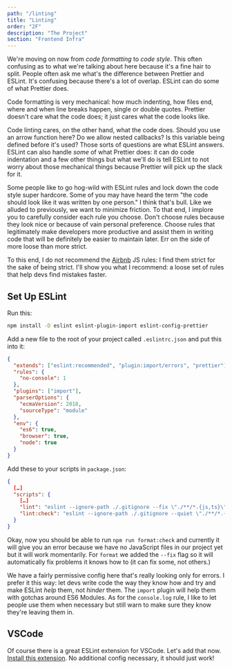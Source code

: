 ```yaml
---
path: "/linting"
title: "Linting"
order: "2F"
description: "The Project"
section: "Frontend Infra"
---
```


We're moving on now from _code formatting_ to _code style_. This often confusing as to what we're talking about here because it's a fine hair to split. People often ask me what's the difference between Prettier and ESLint. It's confusing because there's a lot of overlap. ESLint can do some of what Prettier does.

Code formatting is very mechanical: how much indenting, how files end, where and when line breaks happen, single or double quotes. Prettier doesn't care what the code does; it just cares what the code looks like.

Code linting cares, on the other hand, what the code does. Should you use an arrow function here? Do we allow nested callbacks? Is this variable being defined before it's used? Those sorts of questions are what ESLint answers. ESLint can also handle _some_ of what Prettier does: it can do code indentation and a few other things but what we'll do is tell ESLint to not worry about those mechanical things because Prettier will pick up the slack for it.

Some people like to go hog-wild with ESLint rules and lock down the code style super hardcore. Some of you may have heard the term "the code should look like it was written by one person." I think that's bull. Like we alluded to previously, we want to minimize friction. To that end, I implore you to carefully consider each rule you choose. Don't choose rules because they look nice or because of vain personal preference. Choose rules that legitimately make developers more productive and assist them in writing code that will be definitely be easier to maintain later. Err on the side of more loose than more strict.

To this end, I do not recommend the [Airbnb][airbnb] JS rules: I find them strict for the sake of being strict. I'll show you what I recommend: a loose set of rules that help devs find mistakes faster.

## Set Up ESLint

Run this:

```bash
npm install -D eslint eslint-plugin-import eslint-config-prettier
```

Add a new file to the root of your project called `.eslintrc.json` and put this into it:

```json
{
  "extends": ["eslint:recommended", "plugin:import/errors", "prettier"],
  "rules": {
    "no-console": 1
  },
  "plugins": ["import"],
  "parserOptions": {
    "ecmaVersion": 2018,
    "sourceType": "module"
  },
  "env": {
    "es6": true,
    "browser": true,
    "node": true
  }
}
```

Add these to your scripts in `package.json`:

```json
{
  […]
  "scripts": {
    […]
    "lint": "eslint --ignore-path ./.gitignore --fix \"./**/*.{js,ts}\"",
    "lint:check": "eslint --ignore-path ./.gitignore --quiet \"./**/*.{js,ts}\"",
  }
}
```

Okay, now you should be able to run `npm run format:check` and currently it will give you an error because we have no JavaScript files in our project yet but it will work momentarily. For `format` we added the `--fix` flag so it will automatically fix problems it knows how to (it can fix some, not others.)

We have a fairly permissive config here that's really looking only for errors. I prefer it this way: let devs write code the way they know how and try and make ESLint _help_ them, not _hinder_ them. The `import` plugin will help them with gotchas around ES6 Modules. As for the `console.log` rule, I like to let people use them when necessary but still warn to make sure they know they're leaving them in.

## VSCode

Of course there is a great ESLint extension for VSCode. Let's add that now. [Install this extension][vscode]. No additional config necessary, it should just work!

[airbnb]: https://github.com/airbnb/javascript/tree/master/packages/eslint-config-airbnb
[vscode]: https://marketplace.visualstudio.com/items?itemName=dbaeumer.vscode-eslint
